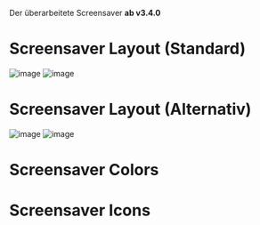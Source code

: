 Der überarbeitete Screensaver **ab v3.4.0**

# Screensaver Layout (Standard)
![image](https://user-images.githubusercontent.com/102996011/190608554-a5719dfa-076c-46f5-9b01-30234493b035.png)
![image](https://user-images.githubusercontent.com/102996011/190608902-6cf53114-3fb8-453f-bf87-f13731d9a71f.png)

# Screensaver Layout (Alternativ)
![image](https://user-images.githubusercontent.com/102996011/190611031-c2d5e638-dd45-42d3-9dfc-e058e1b0140f.png)
![image](https://user-images.githubusercontent.com/102996011/190611272-c3bf9f34-c9c0-400d-ae03-c05bdfa8071b.png)

# Screensaver Colors

# Screensaver Icons